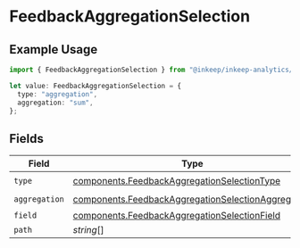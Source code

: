 # FeedbackAggregationSelection

## Example Usage

```typescript
import { FeedbackAggregationSelection } from "@inkeep/inkeep-analytics/models/components";

let value: FeedbackAggregationSelection = {
  type: "aggregation",
  aggregation: "sum",
};
```

## Fields

| Field                                                                                                                    | Type                                                                                                                     | Required                                                                                                                 | Description                                                                                                              |
| ------------------------------------------------------------------------------------------------------------------------ | ------------------------------------------------------------------------------------------------------------------------ | ------------------------------------------------------------------------------------------------------------------------ | ------------------------------------------------------------------------------------------------------------------------ |
| `type`                                                                                                                   | [components.FeedbackAggregationSelectionType](../../models/components/feedbackaggregationselectiontype.md)               | :heavy_check_mark:                                                                                                       | N/A                                                                                                                      |
| `aggregation`                                                                                                            | [components.FeedbackAggregationSelectionAggregation](../../models/components/feedbackaggregationselectionaggregation.md) | :heavy_check_mark:                                                                                                       | N/A                                                                                                                      |
| `field`                                                                                                                  | [components.FeedbackAggregationSelectionField](../../models/components/feedbackaggregationselectionfield.md)             | :heavy_minus_sign:                                                                                                       | N/A                                                                                                                      |
| `path`                                                                                                                   | *string*[]                                                                                                               | :heavy_minus_sign:                                                                                                       | N/A                                                                                                                      |